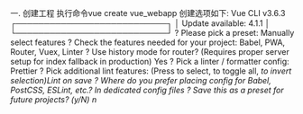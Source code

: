 一. 创建工程
执行命令vue create vue_webapp
创建选项如下:
    Vue CLI v3.6.3
    ┌───────────────────────────┐
    │  Update available: 4.1.1  │
    └───────────────────────────┘
    ? Please pick a preset: Manually select features
    ? Check the features needed for your project: Babel, PWA, Router, Vuex, Linter
    ? Use history mode for router? (Requires proper server setup for index fallback in production) Yes
    ? Pick a linter / formatter config: Prettier
    ? Pick additional lint features: (Press <space> to select, <a> to toggle all, <i> to invert selection)Lint on save
    ? Where do you prefer placing config for Babel, PostCSS, ESLint, etc.? In dedicated config files
    ? Save this as a preset for future projects? (y/N) n
